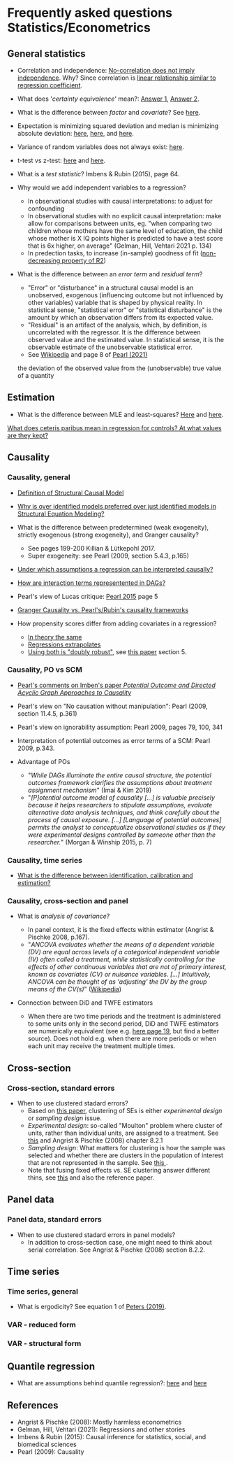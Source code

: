 # Frequently asked questions Statistics/Econometrics

## General statistics

- Correlation and independence: [No-correlation does not imply independence](https://en.wikipedia.org/wiki/Correlation_and_dependence#Correlation_and_independence). Why? Since correlation is [linear relationship similar to regression coefficient](https://stats.stackexchange.com/a/344619/162538).

- What does '*certainty equivalence*' mean?: [Answer 1](https://economics.stackexchange.com/a/19898/5764), [Answer 2](https://economics.stackexchange.com/a/9554/61).

- What is the difference between *factor* and *covariate*? See [here](https://stats.stackexchange.com/a/70826/162538).

- Expectation is minimizing squared deviation and median is minimizing absolute deviation: [here](http://gregorygundersen.com/blog/2019/10/04/expectation-median-opt/), [here](https://math.stackexchange.com/questions/113270/the-median-minimizes-the-sum-of-absolute-deviations-the-ell-1-norm), and [here](https://stats.stackexchange.com/questions/118/why-square-the-difference-instead-of-taking-the-absolute-value-in-standard-devia).

- Variance of random variables does not always exist: [here](https://math.stackexchange.com/q/4007718).

- t-test vs z-test: [here](https://stats.stackexchange.com/a/507081/162538) and [here](https://stats.stackexchange.com/a/61292/162538).

- What is a *test statistic*? Imbens & Rubin (2015), page 64.

- Why would we add independent variables to a regression?
  - In observational studies with causal interpretations: to adjust for confounding
  - In observational studies with no explicit causal interpretation: make allow for comparisons between units, eg. "when comparing two children whose mothers have the same level of education, the child whose mother is X IQ points higher is predicted to have a test score that is 6x higher, on average" (Gelman, Hill, Vehtari 2021 p. 134)
  - In predection tasks, to increase (in-sample) goodness of fit ([non-decreasing property of R2](https://stats.stackexchange.com/a/401466/162538))

- What is the difference between an *error term* and *residual term*?
  - "Error" or "disturbance" in a structural causal model is an unobserved, exogenous (influencing outcome but not influenced by other variables) variable that is shaped by physical reality. In statistical sense, "statistical error" or "statistical disturbance" is the amount by which an observation differs from its expected value.
  - "Residual" is an artifact of the analysis, which, by definition, is uncorrelated with the regressor. It is the difference between observed value and the estimated value. In statistical sense, it is the observable estimate of the unobservable statistical error.
  - See [Wikipedia](https://en.wikipedia.org/wiki/Errors_and_residuals) and page 8 of [Pearl (2021)](https://ftp.cs.ucla.edu/pub/stat_ser/r370.pdf)
  
  the deviation of the observed value from the (unobservable) true value of a quantity 

## Estimation

- What is the difference between MLE and least-squares? [Here](https://stats.stackexchange.com/questions/143705/maximum-likelihood-method-vs-least-squares-method) and [here](https://stats.stackexchange.com/questions/12562/equivalence-between-least-squares-and-mle-in-gaussian-model).

[What does ceteris paribus mean in regression for controls? At what values are they kept?](https://stats.stackexchange.com/q/180155/162538)

## Causality

### Causality, general

- [Definition of Structural Causal Model](https://stats.stackexchange.com/a/312130/162538)

- [Why is over identified models preferred over just identified models in Structural Equation Modeling?](https://stats.stackexchange.com/questions/183021/why-is-over-identified-models-preferred-over-just-identified-models-in-structura/183024)

- What is the difference between predetermined (weak exogeneity), strictly exogenous (strong exogeneity), and Granger causality?
  - See pages 199-200 Killian & Lütkepohl 2017.
  - Super exogeneity: see Pearl (2009, section 5.4.3, p.165)

- [Under which assumptions a regression can be interpreted causally?](https://stats.stackexchange.com/a/493905/162538)

- [How are interaction terms representented in DAGs?](https://stats.stackexchange.com/a/350132/162538)

- Pearl's view of Lucas critique: [Pearl 2015](https://ftp.cs.ucla.edu/pub/stat_ser/r391-reprint.pdf) page 5

- [Granger Causality vs. Pearl's/Rubin's causality frameworks](https://stats.stackexchange.com/q/144328/162538)

- How propensity scores differ from adding covariates in a regression?
  - [In theory the same](https://stats.stackexchange.com/a/8610/162538)
  - [Regressions extrapolates](https://stats.stackexchange.com/a/8655/162538)
  - [Using both is "doubly robust"](https://stats.stackexchange.com/a/248967/162538), see [this paper](https://www.ncbi.nlm.nih.gov/pmc/articles/PMC2943670/) section 5.

### Causality, PO vs SCM

- [Pearl's comments on Imben's paper *Potential Outcome and Directed Acyclic Graph Approaches to Causality*](http://causality.cs.ucla.edu/blog/index.php/2020/01/29/on-imbens-comparison-of-two-approaches-to-empirical-economics/)

- Pearl's view on "No causation without manipulation": Pearl (2009, section 11.4.5, p.361)

- Pearl's view on ignorability assumption: Pearl 2009, pages 79, 100, 341

- Interpretation of potential outcomes as error terms of a SCM: Pearl 2009, p.343.

- Advantage of POs
  - "*While DAGs illuminate the entire causal structure, the potential outcomes framework clarifies the assumptions about treatment assignment mechanism*" (Imai & Kim 2019)
  - "*[P]otential outcome model of causality [...] is valuable precisely because it helps researchers to stipulate assumptions, evaluate alternative data analysis techniques, and think carefully about the process of causal exposure. [...] [Language of potential outcomes] permits the analyst to conceptualize observational studies as if they were experimental designs controlled by someone other than the researcher.*" (Morgan & Winship 2015, p. 7)

### Causality, time series

- [What is the difference between identification, calibration and estimation?](https://economics.stackexchange.com/a/36639)

### Causality, cross-section and panel

 - What is *analysis of covariance*?
   - In panel context, it is the fixed effects within estimator (Angrist & Pischke 2008, p.167).
   - "*ANCOVA evaluates whether the means of a dependent variable (DV) are equal across levels of a categorical independent variable (IV) often called a treatment, while statistically controlling for the effects of other continuous variables that are not of primary interest, known as covariates (CV) or nuisance variables. [...]  Intuitively, ANCOVA can be thought of as 'adjusting' the DV by the group means of the CV(s)*" ([Wikipedia](https://en.wikipedia.org/wiki/Analysis_of_covariance))

 - Connection between DiD and TWFE estimators
   - When there are two time periods and the treatment is administered to some units only in the second period, DiD and TWFE estimators are numerically equivalent (see e.g. [here page 19](https://imai.fas.harvard.edu/research/files/tscs.pdf), but find a better source). Does not hold e.g. when there are more periods or when each unit may receive the treatment multiple times.

## Cross-section

### Cross-section, standard errors

- When to use clustered stadard errors?
  - Based on [this paper](https://www.nber.org/system/files/working_papers/w24003/w24003.pdf), clustering of SEs is either *experimental design* or *sampling design* issue.
  - *Experimental design*: so-called "Moulton" problem where cluster of units, rather than individual units, are assigned to a treatment. See [this](https://blogs.worldbank.org/impactevaluations/when-should-you-cluster-standard-errors-new-wisdom-econometrics-oracle) and Angrist & Pischke (2008) chapter 8.2.1
  - *Sampling design*: What matters for clustering is how the sample was selected and whether there are clusters in the population of interest that are not represented in the sample. See [this ](https://blogs.worldbank.org/impactevaluations/when-should-you-cluster-standard-errors-new-wisdom-econometrics-oracle).
  - Note that fusing fixed effects vs. SE clustering answer different thins, see [this](https://stats.stackexchange.com/questions/185378/when-to-use-fixed-effects-vs-using-cluster-ses) and also the reference paper.

## Panel data

### Panel data, standard errors

- When to use clustered stadard errors in panel models?
  - In addition to cross-section case, one might need to think about serial correlation. See Angrist & Pischke (2008) section 8.2.2.

## Time series

### Time series, general

- What is ergodicity? See equation 1 of [Peters (2019)](https://www.nature.com/articles/s41567-019-0732-0.pdf).

### VAR - reduced form

### VAR - structural form

## Quantile regression

- What are assumptions behind quantile regression?: [here](https://stats.stackexchange.com/a/321001/162538) and [here](https://stats.stackexchange.com/a/39003/162538)

## References
 - Angrist & Pischke (2008): Mostly harmless econometrics
 - Gelman, Hill, Vehtari (2021): Regressions and other stories
 - Imbens & Rubin (2015): Causal inference for statistics, social, and biomedical sciences
 - Pearl (2009): Causality